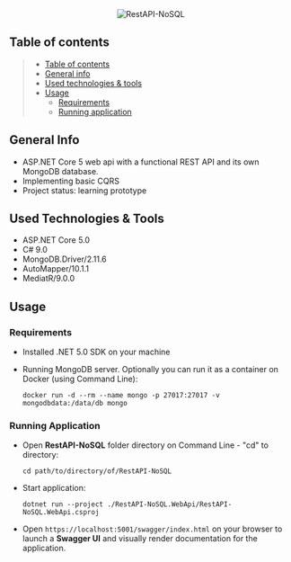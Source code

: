 <div align="center">
  <img src="https://user-images.githubusercontent.com/70706753/109709512-46a57180-7ba5-11eb-944e-3c0e918e4405.png"  alt="RestAPI-NoSQL"/>
</div>

## Table of contents

> * [Table of contents](#table-of-contents)
> * [General info](#general-info)
> * [Used technologies & tools](#used-technologies--tools)
> * [Usage](#Usage)
>   * [Requirements](#Requirements)
>   * [Running application](#running-application)

## General Info

* ASP.NET Core 5 web api with a functional REST API and its own MongoDB database.
* Implementing basic CQRS
* Project status: learning prototype

## Used Technologies & Tools
* ASP.NET Core 5.0
* C# 9.0
* MongoDB.Driver/2.11.6
* AutoMapper/10.1.1
* MediatR/9.0.0

## Usage

### Requirements
* Installed .NET 5.0 SDK on your machine


* Running MongoDB server. Optionally you can run it as a container on Docker (using Command Line):

  `docker run -d --rm --name mongo -p 27017:27017 -v mongodbdata:/data/db mongo`

### Running Application
* Open **RestAPI-NoSQL** folder directory on Command Line - "cd" to directory:
  
  `cd path/to/directory/of/RestAPI-NoSQL`


* Start application:

  `dotnet run --project ./RestAPI-NoSQL.WebApi/RestAPI-NoSQL.WebApi.csproj`


* Open `https://localhost:5001/swagger/index.html` on your browser to launch a **Swagger UI** and visually render documentation for the application.